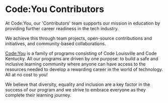 # Code:You Contributors

At Code:You,  our 'Contributors' team supports our mission in education by providing further career readiness in the tech industry.

We achieve this through team projects, open-source contributions and initiatives, and community-based collaborations.


[Code:You](https://codeyou.org) is a family of programs consisting of Code Louisville and Code Kentucky. All our programs are driven by one purpose: to build a safe and inclusive learning community where anyone can have access to the resources needed to develop a rewarding career in the world of technology. All at no cost to you!

We believe that diversity, equality and inclusion are a key factor in the success of our program and we strive to embrace everyone as they complete their learning journey.
